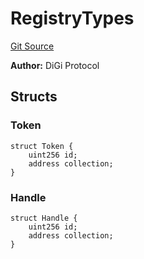 # RegistryTypes
[Git Source](https://github.com/digiv3rse/core-contracts/blob/5454b58664fab805b6888a68ff40915d251f32f3/contracts/namespaces/constants/Types.sol)

**Author:**
DiGi Protocol


## Structs
### Token

```solidity
struct Token {
    uint256 id;
    address collection;
}
```

### Handle

```solidity
struct Handle {
    uint256 id;
    address collection;
}
```

